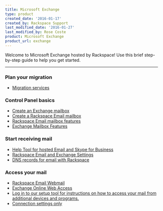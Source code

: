 ```yaml
---
title: Microsoft Exchange
type: product
created_date: '2016-01-17'
created_by: Rackspace Support
last_modified_date: '2016-01-27'
last_modified_by: Rose Coste
product: Microsoft Exchange
product_url: exchange
---
```


<p class="lead" markdown="1">Welcome to Microsoft Exchange hosted by Rackspace! Use this brief step-by-step guide to help you get started.</p>

<hr />

###  Plan your migration

- [Migration services](/how-to/email-migration-services)

###  Control Panel basics

- [Create an Exchange mailbox](https://cp.rackspace.com/Exchange/Mail/Mailboxes/List.aspx)
- [Create a Rackspace Email mailbox](https://cp.rackspace.com/EmailHosting/Mail/Mailboxes/List.aspx)
- [Rackspace Email mailbox features](/how-to/exchange-email-mailbox-features)
- [Exchange Mailbox Features](/how-to/exchange-email-mailbox-features)

###  Start receiving mail

- [Help Tool for hosted Email and Skype for Business](/how-to/help-tool-for-hosted-email-and-skype-for-business)
- [Rackspace Email and Exchange Settings](/how-to/rackspace-email-and-hosted-exchange-settings)
- [DNS records for email with Rackspace](/how-to/set-up-dns-records-for-cloud-office-email-and-skype-for-business)

###  Access your mail

- [Rackspace Email Webmail](https://apps.rackspace.com/index.php)
- [Exchange Online Web Access](https://apps.rackspace.com/index.php)
- [Log in to our setup tool for instructions on how to access your mail from additional devices and programs.](https://emailhelp.rackspace.com/)
- [Connection settings only](/how-to/rackspace-email-and-hosted-exchange-settings)

